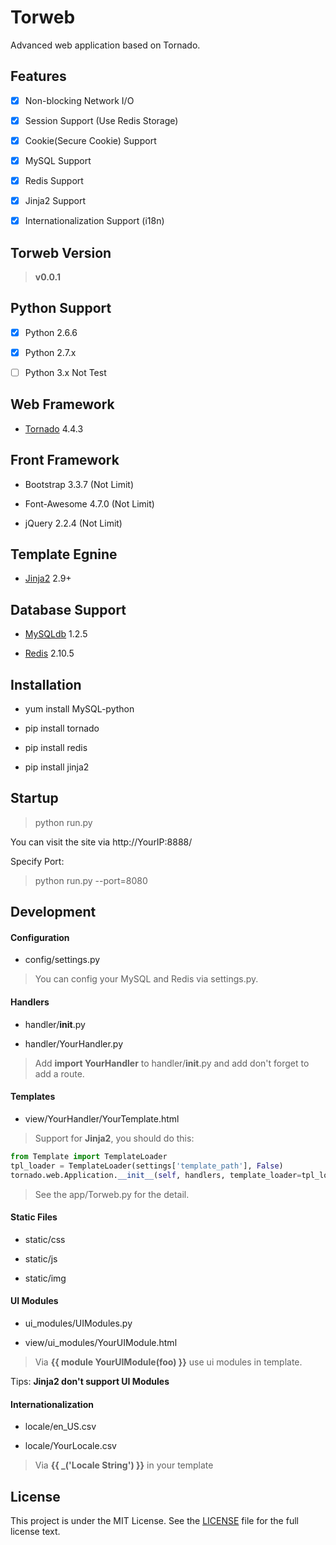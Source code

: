 Torweb
=========

Advanced web application based on Tornado.


## Features

- [x] Non-blocking Network I/O

- [x] Session Support (Use Redis Storage)

- [x] Cookie(Secure Cookie) Support

- [x] MySQL Support

- [x] Redis Support

- [x] Jinja2 Support

- [x] Internationalization Support (i18n)


## Torweb Version

> **v0.0.1**


## Python Support

- [x] Python 2.6.6

- [x] Python 2.7.x

- [ ] Python 3.x Not Test


## Web Framework

* [Tornado](http://www.tornadoweb.org) 4.4.3


## Front Framework

* Bootstrap 3.3.7 (Not Limit)

* Font-Awesome 4.7.0 (Not Limit)

* jQuery 2.2.4 (Not Limit)


## Template Egnine

* [Jinja2](http://jinja.pocoo.org/) 2.9+


## Database Support

* [MySQLdb](https://pypi.python.org/pypi/MySQL-python) 1.2.5

* [Redis](https://pypi.python.org/pypi/redis) 2.10.5


## Installation

* yum install MySQL-python

* pip install tornado

* pip install redis

* pip install jinja2


## Startup

> python run.py

You can visit the site via http://YourIP:8888/

Specify Port:

> python run.py --port=8080


## Development

#### Configuration

* config/settings.py

> You can config your MySQL and Redis via settings.py.

#### Handlers

* handler/__init__.py

* handler/YourHandler.py

> Add **import YourHandler** to handler/__init__.py and add don't forget to add a route.

#### Templates

* view/YourHandler/YourTemplate.html

> Support for **Jinja2**, you should do this:

```python
from Template import TemplateLoader
tpl_loader = TemplateLoader(settings['template_path'], False)
tornado.web.Application.__init__(self, handlers, template_loader=tpl_loader.Loader(), **settings)
```

> See the app/Torweb.py for the detail.


#### Static Files

* static/css

* static/js

* static/img

#### UI Modules

* ui_modules/UIModules.py

* view/ui_modules/YourUIModule.html

> Via **{{ module YourUIModule(foo) }}** use ui modules in template.

Tips: **Jinja2 don't support UI Modules**

#### Internationalization

* locale/en_US.csv

* locale/YourLocale.csv

> Via **{{ _('Locale String') }}** in your template


## License

This project is under the MIT License. See the [LICENSE](https://github.com/kkstu/Torweb/blob/master/LICENSE) file for the full license text.
